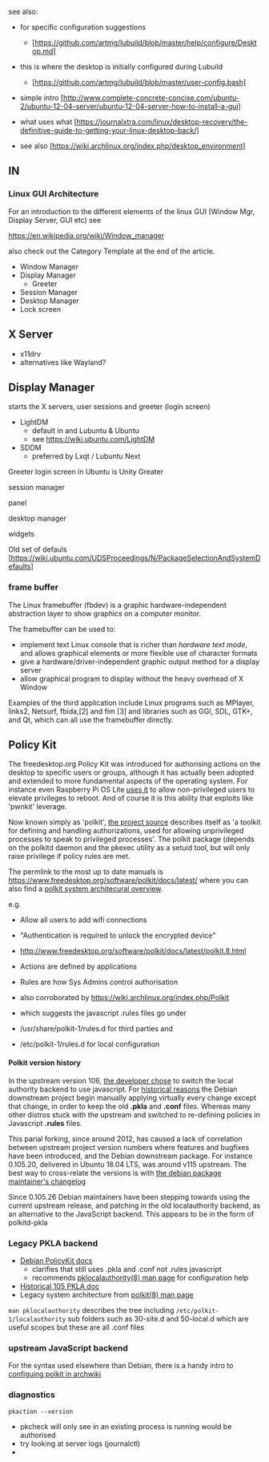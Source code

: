 
see also:

* for specific configuration suggestions
	* [https://github.com/artmg/lubuild/blob/master/help/configure/Desktop.md]
* this is where the desktop is initially configured during Lubuild
	* [https://github.com/artmg/lubuild/blob/master/user-config.bash]


* simple intro
[http://www.complete-concrete-concise.com/ubuntu-2/ubuntu-12-04-server/ubuntu-12-04-server-how-to-install-a-gui]
* what uses what [https://journalxtra.com/linux/desktop-recovery/the-definitive-guide-to-getting-your-linux-desktop-back/]
* see also [https://wiki.archlinux.org/index.php/desktop_environment]

## IN

### Linux GUI Architecture ###

For an introduction to the different elements of the linux GUI
(Window Mgr, Display Server, GUI etc) see

https://en.wikipedia.org/wiki/Window_manager

also check out the Category Template at the end of the article.

* Window Manager
* Display Manager
	* Greeter
* Session Manager
* Desktop Manager
* Lock screen


## X Server

* x11drv
* alternatives like Wayland?


## Display Manager

 starts the X servers, user sessions and greeter (login screen)

* LightDM
	* default in and Lubuntu & Ubuntu
	* see https://wiki.ubuntu.com/LightDM
* SDDM
	* preferred by Lxqt / Lubuntu Next


Greeter 
login screen
in Ubuntu is Unity Greater

session manager 

panel 

desktop manager 

widgets

Old set of defauls [https://wiki.ubuntu.com/UDSProceedings/N/PackageSelectionAndSystemDefaults]

### frame buffer

The Linux framebuffer (fbdev) is a graphic hardware-independent 
abstraction layer to show graphics on a computer monitor. 

The framebuffer can be used to:

* implement text Linux console that is richer than _hardware text mode_, and allows graphical elements or more flexible use of character formats
* give a hardware/driver-independent graphic output method for a display server
* allow graphical program to display without the heavy overhead of X Window

Examples of the third application include Linux programs such as MPlayer, links2, Netsurf, fbida,[2] and fim [3] and libraries such as GGI, SDL, GTK+, and Qt, which can all use the framebuffer directly. 

## Policy Kit

The freedesktop.org Policy Kit was introduced for authorising actions on the desktop to specific users or groups, although it has actually been adopted and extended to more fundamental aspects of the operating system. For instance even Raspberry Pi OS Lite [uses it](https://forum.openmediavault.org/index.php?thread/41757-polkit-s-pkexec-component-identified-as-cve-2021-4034-pwnkit/&postID=299687#post299687) to allow non-privileged users to elevate privileges to reboot. And of course it is this ability that exploits like 'pwnkit' leverage.

Now known simply as 'polkit', [the project source]() describes itself as 'a toolkit for defining and handling authorizations, used for allowing unprivileged processes to speak to privileged processes'. The polkit package (depends on the polkitd daemon and the pkexec utility as a setuid tool, but will only raise privilege if policy rules are met. 

The permlink to the most up to date manuals is https://www.freedesktop.org/software/polkit/docs/latest/ where you can also find a [polkit system architecural overview](https://www.freedesktop.org/software/polkit/docs/latest/polkit.8.html). 

e.g. 
* Allow all users to add wifi connections
* "Authentication is required to unlock the encrypted device"

* http://www.freedesktop.org/software/polkit/docs/latest/polkit.8.html
 * Actions are defined by applications
 * Rules are how Sys Admins control authorisation
 * also corroborated by https://wiki.archlinux.org/index.php/Polkit
 * which suggests the javascript .rules files go under
 * /usr/share/polkit-1/rules.d   for third parties and
 * /etc/polkit-1/rules.d   for local configuration

#### Polkit version history

In the upstream version 106, [the developer chose](`http://davidz25.blogspot.com/2012/06/authorization-rules-in-polkit.html`) to switch the local authority backend to use javascript. For [historical reasons](https://bugs.debian.org/cgi-bin/bugreport.cgi?bug=946231#10) the Debian downstream project begin manually applying virtually every change except that change, in order to keep the old **.pkla** and **.conf** files. Whereas many other distros stuck with the upstream and switched to re-defining policies in Javascript **.rules** files.

This parial forking, since around 2012, has caused a lack of correlation between upstream project version numbers where features and bugfixes have been introduced, and the Debian downstream package. For instance 0.105.20, delivered in Ubuntu 18.04 LTS, was around v115 upstream. The best way to cross-relate the versions is with [the debian package maintainer's changelog](https://salsa.debian.org/utopia-team/polkit/-/blob/master/debian/changelog)

Since 0.105.26 Debian maintainers have been stepping towards using the current upstream release, and patching in the old localauthority backend, as an alternative to the JavaScript backend. This appears to be in the form of polkitd-pkla

### Legacy PKLA backend

* [Debian PolicyKit docs](https://wiki.debian.org/PolicyKit)
	* clarifies that still uses .pkla and .conf not .rules javascript
	* recommends [pklocalauthority(8) man page](https://manpages.ubuntu.com/manpages/jammy/en/man8/pklocalauthority.8.html) for configuration help
* [Historical 105 PKLA doc](https://www.freedesktop.org/software/polkit/docs/0.105/pklocalauthority.8.html)
* Legacy system architecture from [polkit(8) man page](https://manpages.ubuntu.com/manpages/jammy/en/man8/polkit.8.html#system%20architecture)

`man pklocalauthority` describes the tree including `/etc/polkit-1/localauthority` sub folders such as 30-site.d and 50-local.d which are useful scopes but these are all .conf files


### upstream JavaScript backend 

For the syntax used elsewhere than Debian, there is a handy intro to [configuing polkit in archwiki](https://wiki.archlinux.org/title/Polkit#Configuration)


### diagnostics

```
pkaction --version
```

* pkcheck will only see in an existing process is running would be authorised
* try looking at server logs (journalctl)
* 


